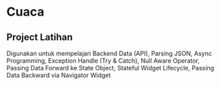 # Cuaca 

## Project Latihan 

Digunakan untuk mempelajari Backend Data (API), Parsing JSON, Async Programming, Exception Handle (Try & Catch), Null Aware Operator, Passing Data Forward ke State Object, Stateful Widget Lifecycle, Passing Data Backward via Navigator Widget 

